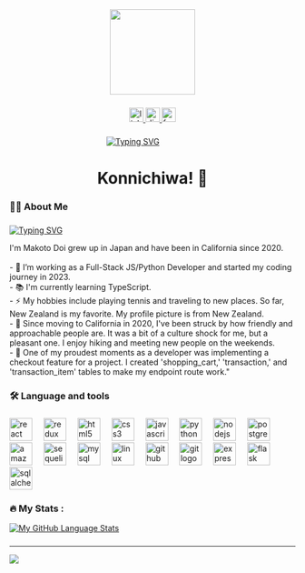 <div align="center">
  <img height="150" src="https://camo.githubusercontent.com/62da68eb62b1e5f175f7d1f0191dd89a653d7908feb22d37d4a0ab07365d6791/68747470733a2f2f6d656469612e67697068792e636f6d2f6d656469612f4d3967624264396e6244724f5475314d71782f67697068792e676966"  />
</div>

###

<div align="center">
  <a href="https://www.linkedin.com/in/makoto-doi/" target="_blank">
    <img src="https://img.shields.io/static/v1?message=LinkedIn&logo=linkedin&label=&color=0077B5&logoColor=white&labelColor=&style=for-the-badge" height="25" alt="linkedin logo"  />
  </a>
  <a href="https://discordapp.com/users/915789659106340925" target="_blank">
    <img src="https://img.shields.io/static/v1?message=Discord&logo=discord&label=&color=7289DA&logoColor=white&labelColor=&style=for-the-badge" height="25" alt="discord logo"  />
  </a>
  <a href="https://www.facebook.com/profile.php?id=100004164127853" target="_blank">
    <img src="https://img.shields.io/static/v1?message=Facebook&logo=facebook&label=&color=1877F2&logoColor=white&labelColor=&style=for-the-badge" height="25" alt="facebook logo"  />
  </a>
</div>

###
<div align="center" style="width: 435px;">
<a href="https://git.io/typing-svg"><img src="https://readme-typing-svg.demolab.com?font=Fira+Code&weight=600&pause=1000&color=F78900&background=FFFFFF00&vCenter=true&multiline=true&width=435&lines=Konnichiwa!%F0%9F%A5%B7" alt="Typing SVG" /></a>
</div>

<h1 align="center">Konnichiwa! 🥷</h1>

###

<h3 align="left">👩‍💻  About Me</h3>

###
<a href="https://git.io/typing-svg"><img src="https://readme-typing-svg.demolab.com?font=Fira+Code&weight=600&pause=1000&color=F78900&background=FFFFFF00&vCenter=true&multiline=true&width=435&lines=Konnichiwa!%F0%9F%A5%B7" alt="Typing SVG" /></a>
<p align="left">I'm Makoto Doi grew up in Japan and have been in California since 2020.<br><br>- 🔭 I’m working as a Full-Stack JS/Python Developer and started my coding journey in 2023.<br>- 📚 I'm currently learning TypeScript.<br>- ⚡ My hobbies include playing tennis and traveling to new places. So far, New Zealand is my favorite. My profile picture is from New Zealand.<br>- 🌴 Since moving to California in 2020, I've been struck by how friendly and approachable people are. It was a bit of a culture shock for me, but a pleasant one. I enjoy hiking and meeting new people on the weekends.<br>- 💪 One of my proudest moments as a developer was implementing a checkout feature for a project. I created 'shopping_cart,' 'transaction,' and 'transaction_item' tables to make my endpoint route work."</p>

###

<h3 align="left">🛠 Language and tools</h3>

###

<div align="left">
  <img src="https://cdn.jsdelivr.net/gh/devicons/devicon/icons/react/react-original.svg" height="40" alt="react logo"  />
  <img width="12" />
  <img src="https://cdn.jsdelivr.net/gh/devicons/devicon/icons/redux/redux-original.svg" height="40" alt="redux logo"  />
  <img width="12" />
  <img src="https://cdn.jsdelivr.net/gh/devicons/devicon/icons/html5/html5-original.svg" height="40" alt="html5 logo"  />
  <img width="12" />
  <img src="https://cdn.jsdelivr.net/gh/devicons/devicon/icons/css3/css3-original.svg" height="40" alt="css3 logo"  />
  <img width="12" />
  <img src="https://cdn.jsdelivr.net/gh/devicons/devicon/icons/javascript/javascript-original.svg" height="40" alt="javascript logo"  />
  <img width="12" />
  <img src="https://cdn.jsdelivr.net/gh/devicons/devicon/icons/python/python-original.svg" height="40" alt="python logo"  />
  <img width="12" />
  <img src="https://cdn.jsdelivr.net/gh/devicons/devicon/icons/nodejs/nodejs-original.svg" height="40" alt="nodejs logo"  />
  <img width="12" />
  <img src="https://cdn.jsdelivr.net/gh/devicons/devicon/icons/postgresql/postgresql-original.svg" height="40" alt="postgresql logo"  />
  <img width="12" />
  <img src="https://cdn.jsdelivr.net/gh/devicons/devicon/icons/amazonwebservices/amazonwebservices-original.svg" height="40" alt="amazonwebservices logo"  />
  <img width="12" />
  <img src="https://cdn.jsdelivr.net/gh/devicons/devicon/icons/sequelize/sequelize-original.svg" height="40" alt="sequelize logo"  />
  <img width="12" />
  <img src="https://cdn.jsdelivr.net/gh/devicons/devicon/icons/mysql/mysql-original.svg" height="40" alt="mysql logo"  />
  <img width="12" />
  <img src="https://cdn.jsdelivr.net/gh/devicons/devicon/icons/linux/linux-original.svg" height="40" alt="linux logo"  />
  <img width="12" />
  <img src="https://cdn.jsdelivr.net/gh/devicons/devicon/icons/github/github-original.svg" height="40" alt="github logo"  />
  <img width="12" />
  <img src="https://cdn.jsdelivr.net/gh/devicons/devicon/icons/git/git-original.svg" height="40" alt="git logo"  />
  <img width="12" />
  <img src="https://cdn.jsdelivr.net/gh/devicons/devicon/icons/express/express-original.svg" height="40" alt="express logo"  />
  <img width="12" />
  <img src="https://cdn.jsdelivr.net/gh/devicons/devicon/icons/flask/flask-original.svg" height="40" alt="flask logo"  />
  <img width="12" />
  <img src="https://cdn.jsdelivr.net/gh/devicons/devicon/icons/sqlalchemy/sqlalchemy-original.svg" height="40" alt="sqlalchemy logo"  />
</div>

###

<h3 align="left">🔥   My Stats :</h3>


[![My GitHub Language Stats](https://github-readme-stats.vercel.app/api/top-langs/?username=londelidess&langs_count=5&theme=tokyonight)]()


###

---
[![](https://visitcount.itsvg.in/api?id=londelidess&icon=3&color=0)](https://visitcount.itsvg.in)

<!--

### ✍️ Random Dev Quote
![](https://quotes-github-readme.vercel.app/api?type=horizontal&theme=radical)
**londelidess/londelidess** is a ✨ _special_ ✨ repository because its `README.md` (this file) appears on your GitHub profile.
# 📊 GitHub Stats:
![](https://github-readme-stats.vercel.app/api?username=londelidess&theme=vue&hide_border=true&include_all_commits=true&count_private=false)<br/>
![](https://github-readme-streak-stats.herokuapp.com/?user=londelidess&theme=vue&hide_border=true)<br/>
![](https://github-readme-stats.vercel.app/api/top-langs/?username=londelidess&theme=vue&hide_border=true&include_all_commits=true&count_private=false&layout=compact)
### 🔝 Top Contributed Repo
![](https://github-contributor-stats.vercel.app/api?username=londelidess&limit=5&theme=oldie&combine_all_yearly_contributions=true)

Here are some ideas to get you started:

- 🔭 I’m currently working on ...
- 🌱 I’m currently learning ...
- 👯 I’m looking to collaborate on ...
- 🤔 I’m looking for help with ...
- 💬 Ask me about ...
- 📫 How to reach me: ...
- 😄 Pronouns: ...
- ⚡ Fun fact: ...


[![My GitHub Stats](https://github-readme-stats.vercel.app/api/?username=londelidess&count_private=true&theme=tokyonight&showicons=true)]()
-->
